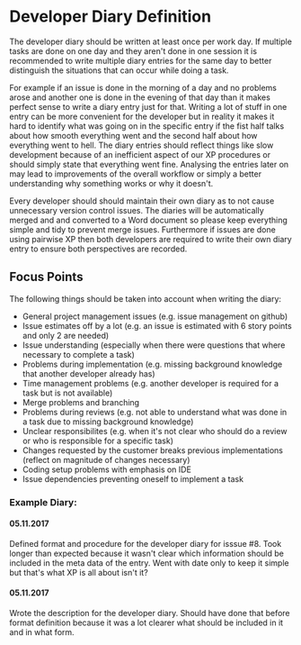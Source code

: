 # Developer Diary Definition

The developer diary should be written at least once per work day. If multiple tasks are done on one day and they aren't done in one session it is recommended to write multiple diary entries for the same day to better distinguish the situations that can occur while doing a task.

For example if an issue is done in the morning of a day and no problems arose and another one is done in the evening of that day than it makes perfect sense to write a diary entry just for that. Writing a lot of stuff in one entry can be more convenient for the developer but in reality it makes it hard to identify what was going on in the specific entry if the fist half talks about how smooth everything went and the second half about how everything went to hell. The diary entries should reflect things like slow development because of an inefficient aspect of our XP procedures or should simply state that everything went fine. Analysing the entries later on may lead to improvements of the overall workflow or simply a better understanding why something works or why it doesn't.

Every developer should should maintain their own diary as to not cause unnecessary version control issues. The diaries will be automatically merged and and converted to a Word document so please keep everything simple and tidy to prevent merge issues. Furthermore if issues are done using pairwise XP then both developers are required to write their own diary entry to ensure both perspectives are recorded.

## Focus Points

The following things should be taken into account when writing the diary:

* General project management issues (e.g. issue management on github)
* Issue estimates off by a lot (e.g. an issue is estimated with 6 story points and only 2 are needed)
* Issue understanding (especially when there were questions that where necessary to complete a task)
* Problems during implementation (e.g. missing background knowledge that another developer already has)
* Time management problems (e.g. another developer is required for a task but is not available)
* Merge problems and branching
* Problems during reviews (e.g. not able to understand what was done in a task due to missing background knowledge)
* Unclear responsibilites (e.g. when it's not clear who should do a review or who is responsible for a specific task)
* Changes requested by the customer breaks previous implementations (reflect on magnitude of changes necessary)
* Coding setup problems with emphasis on IDE
* Issue dependencies preventing oneself to implement a task

### Example Diary:
 
#### 05.11.2017

Defined format and procedure for the developer diary for isssue #8. Took longer than expected because it wasn't clear which information should be included in the meta data of the entry. Went with date only to keep it simple but that's what XP is all about isn't it?

#### 05.11.2017

Wrote the description for the developer diary. Should have done that before format definition because it was a lot clearer what should be included in it and in what form.